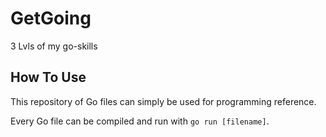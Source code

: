 # GetGoing

3 Lvls of my go-skills

## How To Use

This repository of Go files can simply be used for programming reference.

Every Go file can be compiled and run with ```go run [filename]```.


